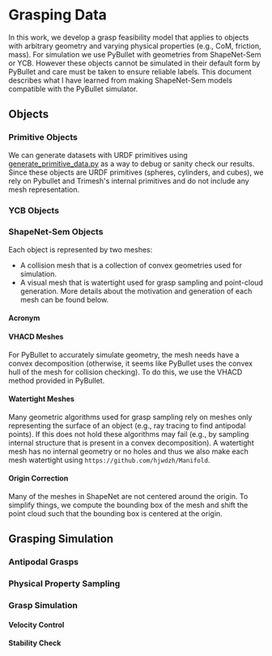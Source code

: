 # Grasping Data

In this work, we develop a grasp feasibility model that applies to objects with arbitrary geometry and varying physical properties (e.g., CoM, friction, mass). For simulation we use PyBullet with geometries from ShapeNet-Sem or YCB. However these objects cannot be simulated in their default form by PyBullet and care must be taken to ensure reliable labels. This document describes what I have learned from making ShapeNet-Sem models compatible with the PyBullet simulator.

## Objects

### Primitive Objects
We can generate datasets with URDF primitives using [generate_primitive_data.py](../../learning/domains/grasping/generate_primitive_data.py)
as a way to debug or sanity check our results. Since these objects are URDF primitives
(spheres, cylinders, and cubes), we rely on Pybullet and Trimesh's internal primitives and do not
include any mesh representation.

### YCB Objects

### ShapeNet-Sem Objects

Each object is represented by two meshes:
- A collision mesh that is a collection of convex geometries used for simulation.
- A visual mesh that is watertight used for grasp sampling and point-cloud generation.
More details about the motivation and generation of each mesh can be found below.

#### Acronym

#### VHACD Meshes

For PyBullet to accurately simulate geometry, the mesh needs have a convex decomposition (otherwise, it seems like PyBullet uses the convex hull of the mesh for collision checking). To do this, we use the VHACD method provided in PyBullet.

#### Watertight Meshes

Many geometric algorithms used for grasp sampling rely on meshes only representing the surface of an object (e.g., ray tracing to find antipodal points). If this does not hold these algorithms may fail (e.g., by sampling internal structure that is present in a convex decomposition). A watertight mesh has no internal geometry or no holes and thus we also make each mesh watertight using `https://github.com/hjwdzh/Manifold`.

#### Origin Correction

Many of the meshes in ShapeNet are not centered around the origin. To simplify things, we compute the bounding box of the mesh and shift the point cloud such that the bounding box is centered at the origin.



## Grasping Simulation

### Antipodal Grasps

### Physical Property Sampling

### Grasp Simulation

#### Velocity Control

#### Stability Check